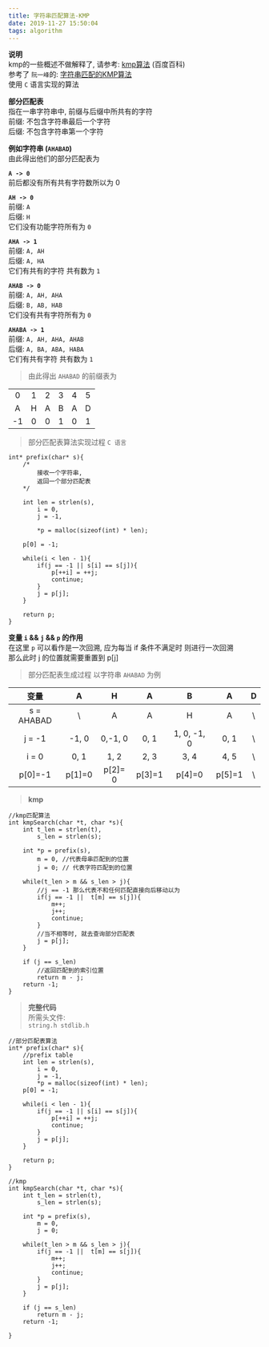 ```yaml
---
title: 字符串匹配算法-KMP
date: 2019-11-27 15:50:04
tags: algorithm
---
```


**说明**  
    kmp的一些概述不做解释了, 请参考:  [kmp算法](https://baike.baidu.com/item/kmp%E7%AE%97%E6%B3%95/10951804?fr=aladdin) (百度百科)  
    参考了 `阮一峰`的: [字符串匹配的KMP算法](http://www.ruanyifeng.com/blog/2013/05/Knuth%E2%80%93Morris%E2%80%93Pratt_algorithm.html)  
    使用 `C` 语言实现的算法  

**部分匹配表**  
    指在一串字符串中, 前缀与后缀中所共有的字符  
    前缀: 不包含字符串最后一个字符  
    后缀: 不包含字符串第一个字符  

**例如字符串 (`AHABAD`)**  
由此得出他们的部分匹配表为  

**`A -> 0`**  
    前后都没有所有共有字符数所以为 0  

**`AH -> 0`**  
    前缀: `A`  
    后缀: `H`  
    它们没有功能字符所有为 `0`  

**`AHA -> 1`**  
    前缀: `A, AH`  
    后缀: `A, HA`  
    它们有共有的字符 共有数为 `1`  

**`AHAB -> 0`**  
    前缀: `A, AH, AHA`  
    后缀: `B, AB, HAB`  
    它们没有共有字符所有为 `0`  

**`AHABA -> 1`**  
    前缀: `A, AH, AHA, AHAB`  
    后缀: `A, BA, ABA, HABA`  
    它们有共有字符 共有数为 `1`  

> 由此得出 `AHABAD` 的前缀表为

| | | | | | |
|  :----:  | :----:  | :----: | :----: | :----: | :----: |
|0|1|2|3|4|5|
|A|H|A|B|A|D|
|-1|0|0|1|0|1|

> 部分匹配表算法实现过程 `C 语言`  

```
int* prefix(char* s){
    /*
        接收一个字符串,
        返回一个部分匹配表  
    */

    int len = strlen(s),
        i = 0,
        j = -1, 

        *p = malloc(sizeof(int) * len);

    p[0] = -1;

    while(i < len - 1){
        if(j == -1 || s[i] == s[j]){
            p[++i] = ++j;
            continue;
        }
        j = p[j];
    }

    return p;
}
```

**变量 `i` && `j` && `p` 的作用**  
    在这里 `p` 可以看作是一次回溯,
    应为每当 if 条件不满足时 则进行一次回溯  
    那么此时 j 的位置就需要重置到 p[j]

> 部分匹配表生成过程 以字符串 `AHABAD` 为例

|变量                |A            |H              |A               |B           |A           |D  
|:----:              |:----:       | :----:       |  :----:          | :----:     | :----:     | :----:  
|s = AHABAD          |\            |A             |A                |H           |A           |\  
|j = -1              |-1, 0        |0,-1, 0       |0, 1             |1, 0, -1, 0 |0, 1        | \  
|i = 0               |0, 1         |1, 2          |2, 3             |3, 4        |4, 5        | \  
|p[0]=-1        |p[1]=0  |p[2]= 0  |p[3]=1       |p[4]=0  |p[5]=1 | \

> **kmp**  
```
//kmp匹配算法
int kmpSearch(char *t, char *s){
    int t_len = strlen(t), 
        s_len = strlen(s);

    int *p = prefix(s), 
        m = 0, //代表母串匹配到的位置
        j = 0; // 代表字符匹配到的位置

    while(t_len > m && s_len > j){
        //j == -1 那么代表不和任何匹配直接向后移动以为
        if(j == -1 ||  t[m] == s[j]){
            m++;
            j++;
            continue;
        }
        //当不相等时, 就去查询部分匹配表
        j = p[j];
    }

    if (j == s_len)
        //返回匹配到的索引位置
        return m - j;
    return -1;
}
```

> **完整代码**  
    所需头文件:  
    `string.h stdlib.h`  
```
//部分匹配表算法
int* prefix(char* s){
    //prefix table
    int len = strlen(s),
        i = 0,
        j = -1,
        *p = malloc(sizeof(int) * len);
    p[0] = -1;

    while(i < len - 1){
        if(j == -1 || s[i] == s[j]){
            p[++i] = ++j;
            continue;
        }
        j = p[j];
    }

    return p;
}

//kmp
int kmpSearch(char *t, char *s){
    int t_len = strlen(t), 
        s_len = strlen(s);

    int *p = prefix(s), 
        m = 0,
        j = 0;

    while(t_len > m && s_len > j){
        if(j == -1 ||  t[m] == s[j]){
            m++;
            j++;
            continue;
        }
        j = p[j];
    }

    if (j == s_len)
        return m - j;
    return -1;

}
```